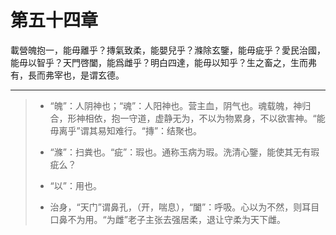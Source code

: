 # 第五十四章

載營魄抱一，能毋離乎？摶氣致柔，能嬰兒乎？滌除玄鑒，能毋疵乎？愛民治國，能毋以智乎？天門啓闔，能爲雌乎？明白四達，能毋以知乎？生之畜之，生而弗有，長而弗宰也，是谓玄德。

---

> + “魄”：人阴神也；“魂”：人阳神也。营主血，阴气也。魂载魄，神归合，形神相依，抱一守道，虚静无为，不以为物累身，不以欲害神。“能毋离乎”谓其易知难行。“摶”：结聚也。
>
> + “滌”：扫粪也。“疵”：瑕也。通称玉病为瑕。洗清心鑒，能使其无有瑕疵么？
>
> + “以”：用也。
>
> + 治身，“天门”谓鼻孔，（开，喘息），“闔”：呼吸。心以为不然，则耳目口鼻不为用。“为雌”老子主张去强居柔，退让守柔为天下雌。
